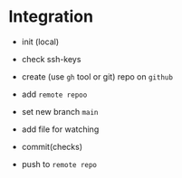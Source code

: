 # Integration

- init (local)
- check ssh-keys
- create (use `gh` tool or git) repo on `github`
- add `remote repoo`
- set new branch `main`

- add file for watching
- commit(checks)
- push to `remote repo`


